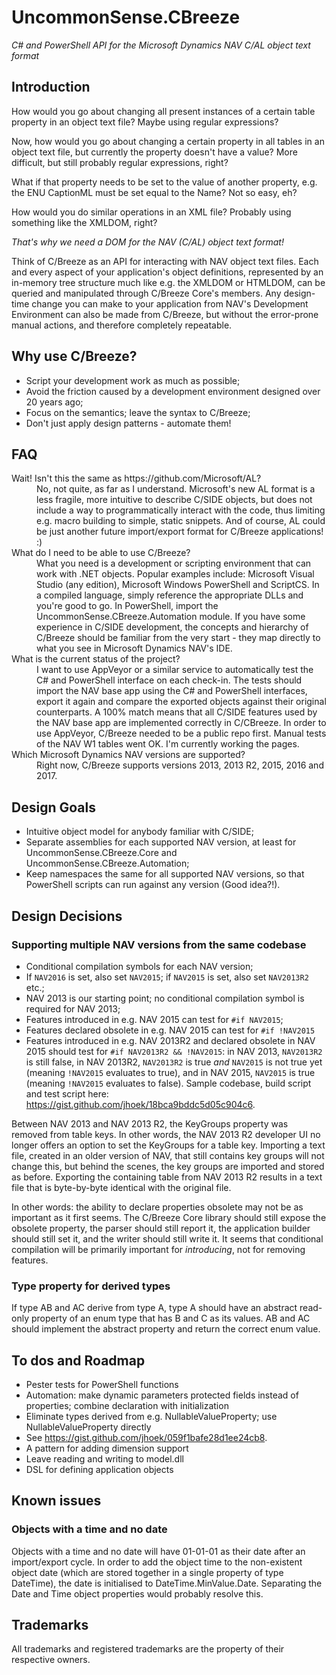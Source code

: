 # UncommonSense.CBreeze
*C# and PowerShell API for the Microsoft Dynamics NAV C/AL object text format*

## Introduction
How would you go about changing all present instances of a certain table property in an object text file? Maybe using regular expressions?

Now, how would you go about changing a certain property in all tables in an object text file, but currently the property doesn't have a value? More difficult, but still probably regular expressions, right?

What if that property needs to be set to the value of another property, e.g. the ENU CaptionML must be set equal to the Name? Not so easy, eh?

How would you do similar operations in an XML file? Probably using something like the XMLDOM, right?

*That's why we need a DOM for the NAV (C/AL) object text format!*

Think of C/Breeze as an API for interacting with NAV object text files. Each and every aspect of your application's object definitions, represented by an in-memory tree structure much like e.g. the XMLDOM or HTMLDOM, can be queried and manipulated through C/Breeze Core's members. Any design-time change you can make to your application from NAV's Development Environment can also be made from C/Breeze, but without the error-prone manual actions, and therefore completely repeatable.

## Why use C/Breeze?
- Script your development work as much as possible;
- Avoid the friction caused by a development environment designed over 20 years ago;
- Focus on the semantics; leave the syntax to C/Breeze;
- Don't just apply design patterns - automate them!

## FAQ
<dl>
<dt>Wait! Isn't this the same as https://github.com/Microsoft/AL?</dt>
<dd>No, not quite, as far as I understand. Microsoft's new AL format is a less fragile, more intuitive to describe C/SIDE objects, but does not include a way to programmatically interact with the code, thus limiting e.g. macro building to simple, static snippets.
And of course, AL could be just another future import/export format for C/Breeze applications! :)</dd>

<dt>What do I need to be able to use C/Breeze?</dt>
<dd>What you need is a development or scripting environment that can work with .NET objects. Popular examples include: Microsoft
Visual Studio (any edition), Microsoft Windows PowerShell and ScriptCS. In a compiled language, simply reference the appropriate DLLs and you're good to go. In PowerShell, import the UncommonSense.CBreeze.Automation module.
If you have some experience in C/SIDE development, the concepts and hierarchy of C/Breeze should be familiar from the very start - they map directly to what you see in Microsoft Dynamics NAV's IDE.</dd>

<dt>What is the current status of the project?</dt>
<dd>I want to use AppVeyor or a similar service to automatically test the C# and PowerShell interface on each check-in. The tests should import the NAV base app using the C# and PowerShell interfaces, export it again and compare the exported objects against their original counterparts. A 100% match means that all C/SIDE features used by the NAV base app are implemented correctly in C/CBreeze.
In order to use AppVeyor, C/Breeze needed to be a public repo first. Manual tests of the NAV W1 tables went OK. I'm currently working the pages.</dd>

<dt>Which Microsoft Dynamics NAV versions are supported?<dt>
<dd>Right now, C/Breeze supports versions 2013, 2013 R2, 2015, 2016 and 2017.</dd>
</dl>

## Design Goals
- Intuitive object model for anybody familiar with C/SIDE;
- Separate assemblies for each supported NAV version, at least for UncommonSense.CBreeze.Core and UncommonSense.CBreeze.Automation;
- Keep namespaces the same for all supported NAV versions, so that PowerShell scripts can run against any version (Good idea?!).

## Design Decisions
### Supporting multiple NAV versions from the same codebase
- Conditional compilation symbols for each NAV version;
- If `NAV2016` is set, also set `NAV2015`; if `NAV2015` is set, also set `NAV2013R2` etc.;
- NAV 2013 is our starting point; no conditional compilation symbol is required for NAV 2013;
- Features introduced in e.g. NAV 2015 can test for `#if NAV2015`;
- Features declared obsolete in e.g. NAV 2015 can test for `#if !NAV2015`
- Features introduced in e.g. NAV 2013R2 and declared obsolete in NAV 2015 should test for `#if NAV2013R2 && !NAV2015`: in NAV 2013, `NAV2013R2` is still false, in NAV 2013R2, `NAV2013R2` is true *and* `NAV2015` is not true yet (meaning `!NAV2015` evaluates to true), and in NAV 2015, `NAV2015` is true (meaning `!NAV2015` evaluates to false).
Sample codebase, build script and test script here: https://gist.github.com/jhoek/18bca9bddc5d05c904c6.

Between NAV 2013 and NAV 2013 R2, the KeyGroups property was removed from table keys. In other words, the NAV 2013 R2 developer UI no longer offers an option to set the KeyGroups for a table key. Importing a text file, created in an older version of NAV, that still contains key groups will not change this, but behind the scenes, the key groups are imported and stored as before. Exporting the containing table from NAV 2013 R2 results in a text file that is byte-by-byte identical with the original file.

In other words: the ability to declare properties obsolete may not be as important as it first seems. The C/Breeze Core library should still expose the obsolete property, the parser should still report it, the application builder should still set it, and the writer should still write it. It seems that conditional compilation will be primarily important for *introducing*, not for removing features.

### Type property for derived types
If type AB and AC derive from type A, type A should have an abstract read-only property of an enum type that has B and C as its values. AB and AC should implement the abstract property and return the correct enum value.

## To dos and Roadmap
- Pester tests for PowerShell functions
- Automation: make dynamic parameters protected fields instead of properties; combine declaration with initialization
- Eliminate types derived from e.g. NullableValueProperty; use NullableValueProperty<T> directly
- See https://gist.github.com/jhoek/059f1bafe28d1ee24cb8.
- A pattern for adding dimension support
- Leave reading and writing to model.dll
- DSL for defining application objects

## Known issues
### Objects with a time and no date
Objects with a time and no date will have 01-01-01 as their date after an import/export cycle. In order to add the object time to the non-existent object date (which are stored together in a single property of type DateTime), the date is initialised to DateTime.MinValue.Date. Separating the Date and Time object properties would probably resolve this.

## Trademarks
All trademarks and registered trademarks are the property of their respective owners.
